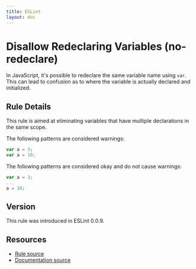 ```yaml
---
title: ESLint
layout: doc
---
```

<!-- Note: No pull requests accepted for this file. See README.md in the root directory for details. -->
# Disallow Redeclaring Variables (no-redeclare)

In JavaScript, it's possible to redeclare the same variable name using `var`. This can lead to confusion as to where the variable is actually declared and initialized.

## Rule Details

This rule is aimed at eliminating variables that have multiple declarations in the same scope.

The following patterns are considered warnings:

```js
var a = 3;
var a = 10;
```

The following patterns are considered okay and do not cause warnings:

```js
var a = 3;
...
a = 10;
```

## Version

This rule was introduced in ESLint 0.0.9.

## Resources

* [Rule source](https://github.com/eslint/eslint/tree/master/lib/rules/no-redeclare.js)
* [Documentation source](https://github.com/eslint/eslint/tree/master/docs/rules/no-redeclare.md)
